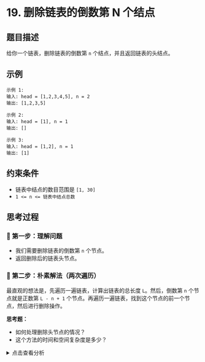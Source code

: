 # 19. 删除链表的倒数第 N 个结点

## 题目描述
给你一个链表，删除链表的倒数第 `n` 个结点，并且返回链表的头结点。

## 示例
```
示例 1:
输入: head = [1,2,3,4,5], n = 2
输出: [1,2,3,5]

示例 2:
输入: head = [1], n = 1
输出: []

示例 3:
输入: head = [1,2], n = 1
输出: [1]
```

## 约束条件
- 链表中结点的数目范围是 `[1, 30]`
- `1 <= n <= 链表中结点总数`

## 思考过程

### 🤔 第一步：理解问题
- 我们需要删除链表的倒数第 `n` 个节点。
- 返回删除后的链表头节点。

### 🤔 第二步：朴素解法（两次遍历）
最直观的想法是，先遍历一遍链表，计算出链表的总长度 `L`。然后，倒数第 `n` 个节点就是正数第 `L - n + 1` 个节点。再遍历一遍链表，找到这个节点的前一个节点，然后进行删除操作。

**思考题：**
- 如何处理删除头节点的情况？
- 这个方法的时间和空间复杂度是多少？

<details>
<summary>点击查看分析</summary>

- **处理头节点**：如果 `L - n + 1 == 1`，说明要删除头节点。此时直接返回 `head.next`。
- **时间复杂度**：O(L) - 两次遍历链表。
- **空间复杂度**：O(1) - 只使用了常数个额外变量。
- 满足时间要求，但可以尝试一次遍历。

</detaisl>

### 🤔 第三步：一次遍历（快慢指针）
为了只遍历一次链表，我们需要一种方法，在遍历到链表末尾时，同时知道倒数第 `n` 个节点的位置。

**核心思路：**
- 使用两个指针 `fast` 和 `slow`。
- 先让 `fast` 指针向前走 `n` 步。
- 然后 `fast` 和 `slow` 同时向前走，直到 `fast` 到达链表末尾。
- 此时，`slow` 指针正好在倒数第 `n` 个节点的前一个节点。

**思考题：**
- 为什么 `slow` 会在倒数第 `n` 个节点的前一个节点？
- 如何处理删除头节点的情况？

<details>
<summary>点击查看分析</summary>

- 当 `fast` 走了 `n` 步后，`fast` 和 `slow` 之间相距 `n` 个节点。当 `fast` 走到链表末尾时，它又走了 `L - n` 步。那么 `slow` 也走了 `L - n` 步。所以 `slow` 停在了正数第 `L - n + 1` 个节点的前一个节点，即倒数第 `n` 个节点的前一个节点。
- **处理头节点**：如果 `fast` 走完 `n` 步后，`fast` 已经为 `None`，说明要删除的节点是头节点。此时直接返回 `head.next`。
- **哑节点**：为了统一处理删除头节点的情况，可以创建一个哑节点 `dummy_head`，并让 `dummy_head.next = head`。这样，`slow` 指针就可以从 `dummy_head` 开始，最终 `slow` 指向的节点就是待删除节点的前一个节点。

</detaisl>

### 🤔 第四步：算法步骤总结
1. 创建一个哑节点 `dummy_head = ListNode(0)`，并让 `dummy_head.next = head`。
2. 初始化 `fast = dummy_head`, `slow = dummy_head`。
3. 让 `fast` 指针先向前走 `n` 步。
   - 循环 `n` 次，每次 `fast = fast.next`。
4. 然后 `fast` 和 `slow` 同时向前走，直到 `fast` 到达链表末尾（即 `fast.next` 为 `None`）。
   - 循环条件：`while fast.next:`
   - 每次 `fast = fast.next`, `slow = slow.next`。
5. 此时，`slow` 指针指向的节点就是待删除节点的前一个节点。
6. 执行删除操作：`slow.next = slow.next.next`。
7. 返回 `dummy_head.next`。

**时间复杂度：** O(L) - 一次遍历链表。
**空间复杂度：** O(1) - 只使用了常数个额外变量。

## 代码实现

### Python
```python
# Definition for singly-linked list.
class ListNode:
    def __init__(self, val=0, next=None):
        self.val = val
        self.next = next

def removeNthFromEnd(head: ListNode, n: int) -> ListNode:
    """
    使用快慢指针一次遍历删除链表的倒数第 N 个结点。
    """
    # 创建一个哑节点，简化对头节点的处理
    dummy_head = ListNode(0)
    dummy_head.next = head
    
    fast = dummy_head
    slow = dummy_head
    
    # 1. fast 指针先向前走 n 步
    for _ in range(n):
        fast = fast.next
        
    # 2. fast 和 slow 同时向前走，直到 fast 到达链表末尾
    # 此时 slow 位于待删除节点的前一个节点
    while fast.next:
        fast = fast.next
        slow = slow.next
        
    # 3. 删除节点
    slow.next = slow.next.next
    
    return dummy_head.next # 返回新的头节点

```

## 关键点总结
1. **快慢指针**：通过保持 `fast` 和 `slow` 之间 `n` 个节点的距离，当 `fast` 到达末尾时，`slow` 自然就定位到了目标节点的前一个位置。
2. **哑节点**：为了统一处理删除头节点的情况，使用哑节点是一个非常方便的技巧。
3. **一次遍历**：相比于两次遍历，快慢指针法只需要一次遍历即可完成任务，提高了效率。

